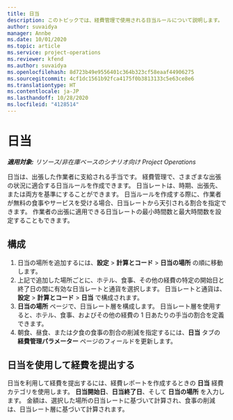 ```yaml
---
title: 日当
description: このトピックでは、経費管理で使用される日当ルールについて説明します。
author: suvaidya
manager: Annbe
ms.date: 10/01/2020
ms.topic: article
ms.service: project-operations
ms.reviewer: kfend
ms.author: suvaidya
ms.openlocfilehash: 8d723b49e9556401c364b323cf58eaaf44906275
ms.sourcegitcommit: 4cf1dc1561b92fca4175f0b3813133c5e63ce8e6
ms.translationtype: HT
ms.contentlocale: ja-JP
ms.lasthandoff: 10/28/2020
ms.locfileid: "4128514"
---
```

# <a name="per-diems"></a>日当

_**適用対象:** リソース/非在庫ベースのシナリオ向け Project Operations_


日当は、出張した作業者に支給される手当です。 経費管理で、さまざまな出張の状況に適合する日当ルールを作成できます。 日当レートは、時期、出張先、または両方を基準にすることができます。 日当ルールを作成する際に、作業者が無料の食事やサービスを受ける場合、日当レートから天引される割合を指定できます。 作業者の出張に適用できる日当レートの最小時間数と最大時間数を設定することもできます。

## <a name="configuration"></a>構成 

1. 日当の場所を追加するには、**設定** > **計算とコード** > **日当の場所** の順に移動します。
2. 上記で追加した場所ごとに、ホテル、食事、その他の経費の特定の開始日と終了日の間に有効な日当レートと通貨を選択します。 日当レートと通貨は、**設定** > **計算とコード** > **日当** で構成されます。
3. **日当の場所** ページで、日当レート層を構成します。 日当レート層を使用すると、ホテル、食事、およびその他の経費の 1 日あたりの手当の割合を定義できます。 
4. 朝食、昼食、または夕食の食事の割合の削減を指定するには、**日当** タブの **経費管理パラメーター** ページのフィールドを更新します。 
    
## <a name="submit-expenses-using-per-diem"></a>日当を使用して経費を提出する
日当を利用して経費を提出するには、経費レポートを作成するときの **日当** 経費カテゴリを使用します。 **日当開始日**、**日当終了日**、そして **日当の場所** を入力します。 金額は、選択した場所の日当レートに基づいて計算され、食事の削減は、日当レート層に基づいて計算されます。
